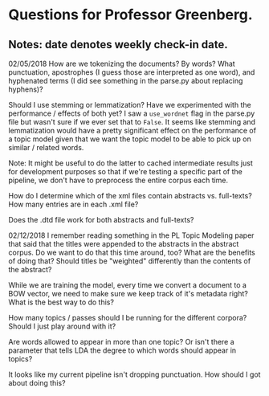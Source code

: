 # Questions for Professor Greenberg.
## Notes: date denotes weekly check-in date.

02/05/2018
How are we tokenizing the documents? By words? What punctuation, apostrophes (I guess those are interpreted as one word), and hyphenated terms (I did see something in the parse.py about replacing hyphens)?

Should I use stemming or lemmatization? Have we experimented with the performance / effects of both yet? I saw a `use_wordnet` flag in the parse.py file but wasn't sure if we ever set that to `False`. It seems like stemming and lemmatization would have a pretty significant effect on the performance of a topic model given that we want the topic model to be able to pick up on similar / related words.

Note: It might be useful to do the latter to cached intermediate results just for development purposes so that if we're testing a specific part of the pipeline, we don't have to preprocess the entire corpus each time.

How do I determine which of the xml files contain abstracts vs. full-texts? How many entries are in each .xml file?

Does the .dtd file work for both abstracts and full-texts?

02/12/2018
I remember reading something in the PL Topic Modeling paper that said that the
titles were appended to the abstracts in the abstract corpus. Do we want to do
that this time around, too? What are the benefits of doing that? Should titles be
"weighted" differently than the contents of the abstract?

While we are training the model, every time we convert a document to a BOW vector, we
need to make sure we keep track of it's metadata right? What is the best way to do this?

How many topics / passes should I be running for the different corpora? Should I just play around with it?

Are words allowed to appear in more than one topic? Or isn't there a parameter that tells LDA
the degree to which words should appear in topics?

It looks like my current pipeline isn't dropping punctuation. How should I got about doing this?